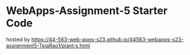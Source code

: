 # WebApps-Assignment-5 Starter Code

hosted by https://44-563-web-apps-s23.github.io/44563-webapps-s23-assignment5-TejaRao1/plant;s.html
